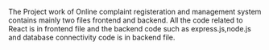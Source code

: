 The Project work of Online complaint registeration and management system contains mainly two files frontend and backend. All the code related to React is in frontend file and the backend code such as express.js,node.js and database connectivity code is in backend file.
